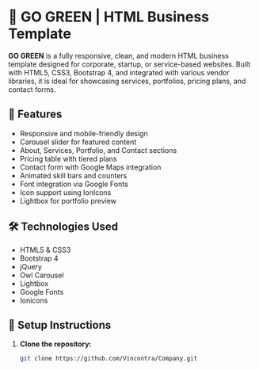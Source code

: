 # 🌱 GO GREEN | HTML Business Template

**GO GREEN** is a fully responsive, clean, and modern HTML business template designed for corporate, startup, or service-based websites. Built with HTML5, CSS3, Bootstrap 4, and integrated with various vendor libraries, it is ideal for showcasing services, portfolios, pricing plans, and contact forms.

## 🚀 Features

- Responsive and mobile-friendly design
- Carousel slider for featured content
- About, Services, Portfolio, and Contact sections
- Pricing table with tiered plans
- Contact form with Google Maps integration
- Animated skill bars and counters
- Font integration via Google Fonts
- Icon support using IonIcons
- Lightbox for portfolio preview

## 🛠 Technologies Used

- HTML5 & CSS3
- Bootstrap 4
- jQuery
- Owl Carousel
- Lightbox
- Google Fonts
- Ionicons

## 📌 Setup Instructions

1. **Clone the repository:**

   ```bash
   git clone https://github.com/Vincontra/Company.git
   


